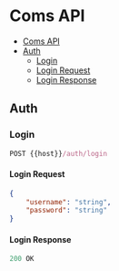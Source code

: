 # Coms API
- [Coms API](#coms-api)
 - [Auth](#auth)
   - [Login](#login)
    - [Login Request](#login-request)
    - [Login Response](#login-response)

## Auth

### Login

```js
POST {{host}}/auth/login
```

#### Login Request

```json
{
	"username": "string",
	"password": "string"
}
```

#### Login Response

```js
200 OK
```